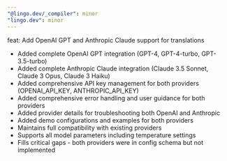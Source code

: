 ```yaml
---
"@lingo.dev/_compiler": minor
"lingo.dev": minor
---
```


feat: Add OpenAI GPT and Anthropic Claude support for translations

- Added complete OpenAI GPT integration (GPT-4, GPT-4-turbo, GPT-3.5-turbo)
- Added complete Anthropic Claude integration (Claude 3.5 Sonnet, Claude 3 Opus, Claude 3 Haiku)
- Added comprehensive API key management for both providers (OPENAI_API_KEY, ANTHROPIC_API_KEY)
- Added comprehensive error handling and user guidance for both providers
- Added provider details for troubleshooting both OpenAI and Anthropic
- Added demo configurations and examples for both providers
- Maintains full compatibility with existing providers
- Supports all model parameters including temperature settings
- Fills critical gaps - both providers were in config schema but not implemented